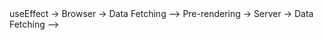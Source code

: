 <!--! Data Fetching => API - SERVER   -->
<!--? React --> useEffect -> Browser -> Data Fetching    -->
<!--? Next --> Pre-rendering -> Server -> Data Fetching    -->



<!--!  Pre-Rendering ==> SSR-SSG -->
<!--? SSR ==> Server Side Rendering  -->
<!--? SSG ==> Static Site Generation  ==> NextJs Default  -->
<!-- performance ==>  " SSG > SSR " -->


<!-- ? ISR ==> Incremental Static Regeneration -->
<!-- Incremental Static Regeneration, or ISR, is a concept primarily associated with Next. js, a React-based framework used for building web applications. This technique allows developers to update static pages after they have been generated, eliminating the need to rebuild the entire site.Dey 22, 1402 AP -->